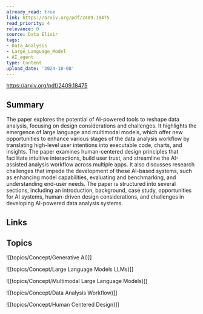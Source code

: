 ```yaml
---
already_read: true
link: https://arxiv.org/pdf/2409.18475
read_priority: 4
relevance: 0
source: Data Elixir
tags:
- Data_Analysis
- Large_Language_Model
- AI_agent
type: Content
upload_date: '2024-10-08'
---
```


https://arxiv.org/pdf/2409.18475
## Summary

The paper explores the potential of AI-powered tools to reshape data analysis, focusing on design considerations and challenges. It highlights the emergence of large language and multimodal models, which offer new opportunities to enhance various stages of the data analysis workflow by translating high-level user intentions into executable code, charts, and insights. The paper examines human-centered design principles that facilitate intuitive interactions, build user trust, and streamline the AI-assisted analysis workflow across multiple apps. It also discusses research challenges that impede the development of these AI-based systems, such as enhancing model capabilities, evaluating and benchmarking, and understanding end-user needs. The paper is structured into several sections, including an introduction, background, case study, opportunities for AI systems, human-driven design considerations, and challenges in developing AI-powered data analysis systems.
## Links


## Topics

![[topics/Concept/Generative AI)]]

![[topics/Concept/Large Language Models LLMs)]]

![[topics/Concept/Multimodal Large Language Models)]]

![[topics/Concept/Data Analysis Workflow)]]

![[topics/Concept/Human Centered Design)]]
